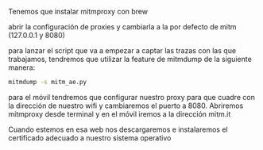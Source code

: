 Tenemos que instalar mitmproxy con brew

abrir la configuración de proxies y cambiarla a la por defecto de mitm (127.0.0.1 y 8080)

para lanzar el script que va a empezar a captar las trazas con las que trabajamos, tendremos que utilizar la feature de mitmdump de la siguiente manera:

```bash
mitmdump -s mitm_ae.py
```

para el móvil tendremos que configurar nuestro proxy para que cuadre con la dirección de nuestro wifi y cambiaremos el puerto a 8080. Abriremos mitmproxy desde terminal y en el móvil iremos a la dirección mitm.it

Cuando estemos en esa web nos descargaremos e instalaremos el certificado adecuado a nuestro sistema operativo
